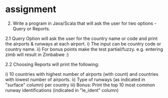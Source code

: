 # assignment
2. Write a program in Java/Scala that will ask the user for two options - Query or Reports.

2.1 Query Option will ask the user for the country name or code and print the airports & runways at each airport. 
i)  The input can be country code or country name. 
ii) For bonus points make the test partial/fuzzy. e.g. entering zimb will result in Zimbabwe :)

2.2 Choosing Reports will print the following:

i)   10 countries with highest number of airports (with count) and countries with lowest number of airports.
ii)  Type of runways (as indicated in "surface" column) per country
iii) Bonus: Print the top 10 most common runway identifications (indicated in "le_ident" column) 
